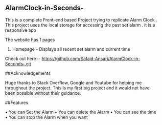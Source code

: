 ## AlarmClock-in-Seconds-


This is a complete Front-end based Project trying to replicate Alarm Clock . This project uses the local storage  for accessing the past set alarm .
it is a responsive app 


The website has 1 pages

1. Homepage - Displays all recent set alarm and current time  

Check out here :- https://github.com/Safaid-Ansari/AlarmClock-in-Seconds-.git


##Acknowledgements 

Huge thanks to Stack Overflow, Google and Youtube for helping me throughout the project. This is my first big project and it would not have been possible without their guidance.



##Features

• You can Set the  Alarm 
• You can delete the Alarm 
• You can see the time 
• You can stop the Alarm when you want 

